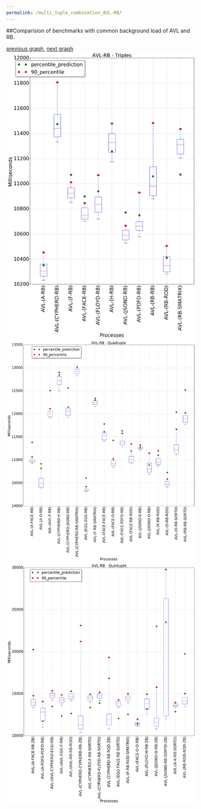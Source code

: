 ```yaml
---
permalink: /multi_tuple_combination_AVL-RB/
---
```


##Comparision of benchmarks with common background load of AVL and RB.

[previous graph](../multi_tuple_combination_AVL-PDFD/), [next graph](../multi_tuple_combination_AVL-ROD/)
![graph figure](./images/triple/AVL/AVL-RB_box.png)![graph figure](./images/quadruple/AVL/AVL-RB_box.png)![graph figure](./images/quintuple/AVL/AVL-RB_box.png)